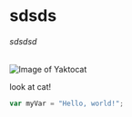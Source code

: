 # sdsds
###### sdsdsd



![Image of Yaktocat](https://octodex.github.com/images/yaktocat.png)

look at cat!


``` javascript
var myVar = "Hello, world!";
```
